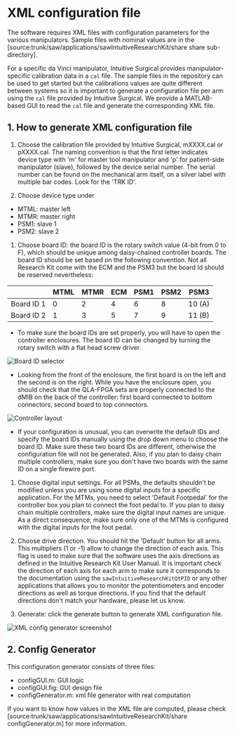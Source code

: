 # XML configuration file

The software requires XML files with configuration parameters for the various manipulators.
Sample files with nominal values are in the [source:trunk/saw/applications/sawIntuitiveResearchKit/share share sub-directory].

For a specific da Vinci manipulator, Intuitive Surgical provides manipulator-specific calibration data in a `cal` file.  The sample files in the repository can be used to get started but the calibrations values are quite different between systems so it is important to generate a configuration file per arm using the `cal` file provided by Intuitive Surgical.  We provide a MATLAB-based GUI to read the `cal` file and generate the corresponding XML file.

## 1. How to generate XML configuration file

1. Choose the calibration file provided by Intuitive Surgical, mXXXX.cal or pXXXX.cal. The naming convention is that the first letter indicates device type with 'm' for master tool manipulator and 'p' for patient-side manipulator (slave), followed by the device serial number. The serial number can be found on the mechanical arm itself, on a silver label with multiple bar codes.   Look for the 'TRK ID'.

1. Choose device type under 
 * MTML: master left
 * MTMR: master right
 * PSM1: slave 1
 * PSM2: slave 2

1. Choose board ID: the board ID is the rotary switch value (4-bit from 0 to F), which should be unique among daisy-chained controller boards. The board ID should be set based on the following convention.  Not all Research Kit come with the ECM and the PSM3 but the board Id should be reserved nevertheless:

  |            | MTML | MTMR | ECM | PSM1 | PSM2 | PSM3   |
  |------------|------|------|-----|------|------|--------|
  | Board ID 1 | 0    | 2    | 4   | 6    | 8    | 10 (A) |
  | Board ID 2 | 1    | 3    | 5   | 7    | 9    | 11 (B) |

 * To make sure the board IDs are set properly, you will have to open the controller enclosures.  The board ID can be changed by turning the rotary switch with a flat head screw driver.

![Board ID selector](/jhu-dvrk/sawIntuitiveResearchKit/wiki/board-id-selector.jpg)

 * Looking from the front of the enclosure, the first board is on the left and the second is on the right.  While you have the enclosure open, you should check that the QLA-FPGA sets are properly connected to the dMIB on the back of the controller: first board connected to bottom connectors, second board to top connectors.

![Controller layout](/jhu-dvrk/sawIntuitiveResearchKit/wiki/controller-layout.jpg)

 * If your configuration is unusual, you can overwrite the default IDs and specify the board IDs manually using the drop down menu to choose the board ID.  Make sure these two board IDs are different, otherwise the configuration file will not be generated. Also, if you plan to daisy chain multiple controllers, make sure you don't have two boards with the same ID on a single firewire port. 

1. Choose digital input settings.  For all PSMs, the defaults shouldn't be modified unless you are using some digital inputs for a specific application.  For the MTMs, you need to select 'Default Footpedal' for the controller box you plan to connect the foot pedal to.   If you plan to daisy chain multiple controllers, make sure the digital input names are unique.  As a direct consequence, make sure only one of the MTMs is configured with the digital inputs for the foot pedal.

1. Choose drive direction.  You should hit the 'Default' button for all arms.  This multipliers (1 or -1) allow to change the direction of each axis.  This flag is used to make sure that the software uses the axis directions as defined in the Intuitive Research Kit User Manual.  It is important check the direction of each axis for each arm to make sure it corresponds to the documentation using the `sawIntuitiveResearchKitQtPID` or any other applications that allows you to monitor the potentiometers and encoder directions as well as torque directions.  If you find that the default directions don't match your hardware, please let us know. 

1. Generate: click the generate button to generate XML configuration file. 

![XML config generator screenshot](/jhu-dvrk/sawIntuitiveResearchKit/wiki/configGUI_tutorial.png)


## 2. Config Generator

This configuration generator consists of three files: 
* configGUI.m: GUI logic 
* configGUI.fig: GUI design file
* configGenerator.m: xml file generator with real computation

If you want to know how values in the XML file are computed, please check [source:trunk/saw/applications/sawIntuitiveResearchKit/share configGenerator.m] for more information.